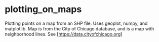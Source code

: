 # plotting_on_maps
Plotting points on a map from an SHP file. Uses geoplot, numpy, and matplotlib. Map is from the City of Chicago database, and is a map with neighborhood lines. See [https://data.cityofchicago.org]
